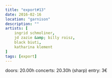 ```yaml
---
title: "export#13"
date: 2016-02-16
location: "garnison"
description: ""
artists: [
    ingrid schmoliner,
    jd zazie &amp; billy roisz,
    black biuti,
    katharina klement
]
tags: [export]
---
```

doors: 20.00h concerts: 20.30h (sharp) entry: 3€


